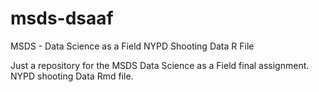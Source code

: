 # msds-dsaaf
MSDS - Data Science as a Field NYPD Shooting Data R File

Just a repository for the MSDS Data Science as a Field final assignment. NYPD shooting Data Rmd file.
